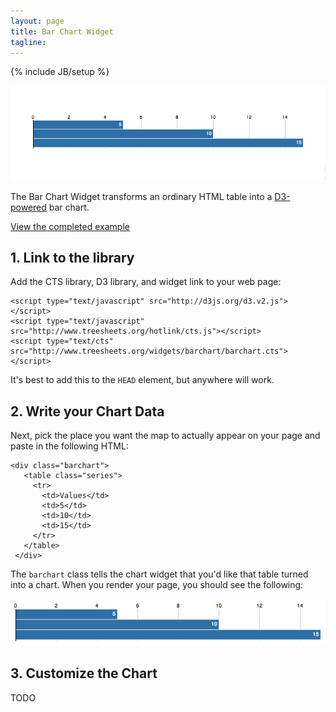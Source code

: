 ```yaml
---
layout: page
title: Bar Chart Widget
tagline:
---
```

{% include JB/setup %}

<img class="widget-banner" src="banner.png" />

<p class="intro">The Bar Chart Widget transforms an ordinary HTML table into a
<a href="http://d3js.org/">D3-powered</a> bar chart.</p>

<p class="intro"><a href="example.html">View the completed example</a></p>

## 1. Link to the library

Add the CTS library, D3 library, and widget link to your web page:

    <script type="text/javascript" src="http://d3js.org/d3.v2.js"></script>
    <script type="text/javascript" src="http://www.treesheets.org/hotlink/cts.js"></script>
    <script type="text/cts" src="http://www.treesheets.org/widgets/barchart/barchart.cts"></script>

It's best to add this to the `HEAD` element, but anywhere will work.

## 2. Write your Chart Data

Next, pick the place you want the map to actually appear on your page and paste
in the following HTML: 

    <div class="barchart">
       <table class="series">
         <tr>
           <td>Values</td>
           <td>5</td>
           <td>10</td>
           <td>15</td>
         </tr>
       </table>
     </div>

The `barchart` class tells the chart widget that you'd like that table turned
into a chart. When you render your page, you should see the following:

![Bar Chart Example](example1.png)

## 3. Customize the Chart

TODO

<script>
$(function() {
  SelectPage("PageWidgets", "PageWidgetsBarchart");
});
</script>
